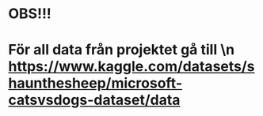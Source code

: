 # OBS!!! 
# För all data från projektet gå till \n https://www.kaggle.com/datasets/shaunthesheep/microsoft-catsvsdogs-dataset/data  

